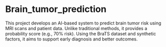 # Brain_tumor_prediction
This project develops an AI-based system to predict brain tumor risk using MRI scans and patient data. Unlike traditional methods, it provides a probability score (e.g., 70% risk). Using the BraTS dataset and synthetic factors, it aims to support early diagnosis and better outcomes.
